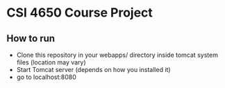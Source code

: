 # CSI 4650 Course Project

## How to run
- Clone this repository in your webapps/ directory inside tomcat system files (location may vary)
- Start Tomcat server (depends on how you installed it)
- go to localhost:8080
